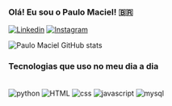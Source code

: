 ### Olá! Eu sou o Paulo Maciel! 🇧🇷

[![Linkedin](https://img.shields.io/badge/LinkedIn-0077B5?style=for-the-badge&logo=linkedin&logoColor=white)](https://linkedin.com/in/paulo-maciel-80309731b)
[![Instagram](https://img.shields.io/badge/Instagram-E4405F?style=for-the-badge&logo=instagram&logoColor=white)](https://instagram.com/paulinmaciel)

![Paulo Maciel GitHub stats](https://github-readme-stats.vercel.app/api?username=dev-paulomaciel&show_icons=true&theme=dracula)

### Tecnologias que uso no meu dia a dia

<div style="display: inline_block"><br/>
    <img align="center" alt="python" src="https://img.shields.io/badge/Python-14354C?style=for-the-badge&logo=python&logoColor=yellow"/>
    <img align="center" alt="HTML" src="https://img.shields.io/badge/HTML5-E34F26?style=for-the-badge&logo=html5&logoColor=white"/>
    <img align="center" alt="css" src="https://img.shields.io/badge/CSS3-1572B6?style=for-the-badge&logo=css3&logoColor=white"/>
    <img align="center" alt="javascript" src="https://img.shields.io/badge/JavaScript-F7DF1E?style=for-the-badge&logo=javascript&logoColor=black"/>
    <img align="center" alt="mysql" src="https://img.shields.io/badge/MySQL-00000F?style=for-the-badge&logo=mysql&logoColor=white"/>
<div>

